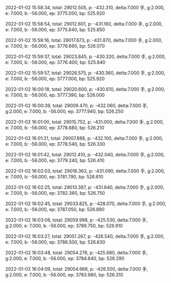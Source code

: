 2022-01-02 15:58:34, total: 29012.505, p: -432.310, delta:7.000 手, g:2.000, e: 7.000, b: -56.000, ep: 3775.050, bp: 525.920

2022-01-02 15:58:54, total: 29012.601, p: -431.160, delta:7.000 手, g:2.000, e: 7.000, b: -56.000, ep: 3775.640, bp: 525.850

2022-01-02 15:59:16, total: 29017.673, p: -431.870, delta:7.000 手, g:2.000, e: 7.000, b: -56.000, ep: 3776.690, bp: 526.070

2022-01-02 15:59:37, total: 29023.845, p: -430.320, delta:7.000 手, g:2.000, e: 7.000, b: -56.000, ep: 3776.400, bp: 525.840

2022-01-02 15:59:57, total: 29026.575, p: -430.360, delta:7.000 手, g:2.000, e: 7.000, b: -56.000, ep: 3777.000, bp: 525.920

2022-01-02 16:00:18, total: 29020.600, p: -430.610, delta:7.000 手, g:2.000, e: 7.000, b: -56.000, ep: 3777.390, bp: 526.000

2022-01-02 16:00:39, total: 29009.470, p: -432.060, delta:7.000 手, g:2.000, e: 7.000, b: -56.000, ep: 3777.940, bp: 526.250

2022-01-02 16:01:00, total: 29015.752, p: -431.000, delta:7.000 手, g:2.000, e: 7.000, b: -56.000, ep: 3778.680, bp: 526.210

2022-01-02 16:01:21, total: 29007.888, p: -432.100, delta:7.000 手, g:2.000, e: 7.000, b: -56.000, ep: 3778.540, bp: 526.330

2022-01-02 16:01:42, total: 29012.410, p: -432.040, delta:7.000 手, g:2.000, e: 7.000, b: -56.000, ep: 3779.240, bp: 526.410

2022-01-02 16:02:03, total: 29016.363, p: -431.090, delta:7.000 手, g:2.000, e: 7.000, b: -56.000, ep: 3781.790, bp: 526.610

2022-01-02 16:02:25, total: 29013.387, p: -431.640, delta:7.000 手, g:2.000, e: 7.000, b: -56.000, ep: 3782.360, bp: 526.750

2022-01-02 16:02:45, total: 29033.825, p: -428.070, delta:7.000 手, g:2.000, e: 7.000, b: -56.000, ep: 3787.050, bp: 526.890

2022-01-02 16:03:06, total: 29059.998, p: -425.530, delta:7.000 手, g:2.000, e: 7.000, b: -56.000, ep: 3789.750, bp: 526.910

2022-01-02 16:03:27, total: 29051.267, p: -426.540, delta:7.000 手, g:2.000, e: 7.000, b: -56.000, ep: 3786.500, bp: 526.630

2022-01-02 16:03:48, total: 29054.276, p: -425.680, delta:7.000 手, g:2.000, e: 7.000, b: -56.000, ep: 3784.640, bp: 526.290

2022-01-02 16:04:09, total: 29054.668, p: -426.500, delta:7.000 手, g:2.000, e: 7.000, b: -56.000, ep: 3783.980, bp: 526.310